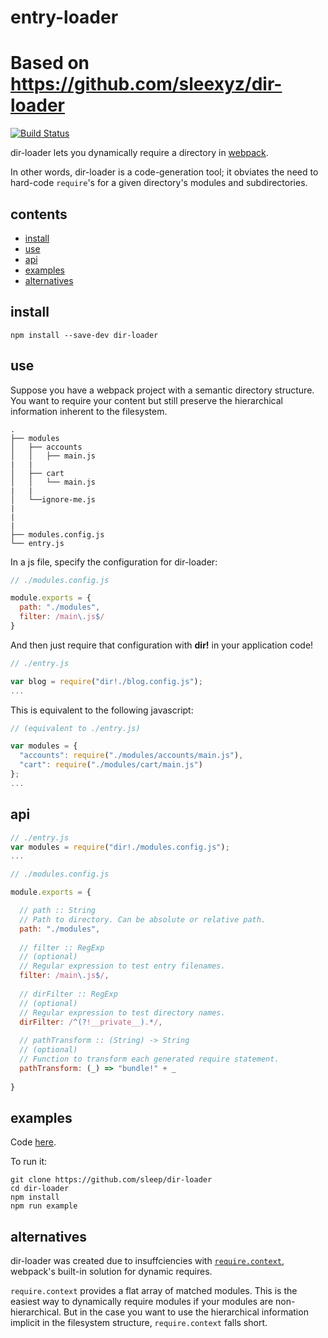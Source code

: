 # entry-loader

Based on https://github.com/sleexyz/dir-loader
========================

[![Build Status](https://travis-ci.org/sleep/dir-loader.svg)](https://travis-ci.org/sleep/dir-loader)

dir-loader lets you dynamically require a directory in [webpack](http://webpack.github.io).

In other words, dir-loader is a code-generation tool; it obviates the need to hard-code `require`'s for a given directory's modules and subdirectories.


## contents
- [install](#install)
- [use](#use)
- [api](#api)
- [examples](#examples)
- [alternatives](#alternatives)


## install
```
npm install --save-dev dir-loader
```

## use
Suppose you have a webpack project with a semantic directory structure. You want to require your content but still preserve the hierarchical information inherent to the filesystem.
```
.
├── modules
│   ├── accounts
│   │   ├── main.js
|   |
│   ├── cart
│   │   └── main.js
|   |
│   └──ignore-me.js
|
|
|
├── modules.config.js
└── entry.js
```

In a js file, specify the configuration for dir-loader:
```js
// ./modules.config.js

module.exports = {
  path: "./modules",
  filter: /main\.js$/
}
```

And then just require that configuration with **dir!** in your application code!
```js
// ./entry.js

var blog = require("dir!./blog.config.js");
...
```

This is equivalent to the following javascript:
```js
// (equivalent to ./entry.js)

var modules = {
  "accounts": require("./modules/accounts/main.js"),
  "cart": require("./modules/cart/main.js")
};
...
```






## api
```js
// ./entry.js
var modules = require("dir!./modules.config.js");
...
```

```js
// ./modules.config.js

module.exports = {

  // path :: String
  // Path to directory. Can be absolute or relative path.
  path: "./modules",
  
  // filter :: RegExp
  // (optional)
  // Regular expression to test entry filenames.
  filter: /main\.js$/,
  
  // dirFilter :: RegExp
  // (optional)
  // Regular expression to test directory names.
  dirFilter: /^(?!__private__).*/,
  
  // pathTransform :: (String) -> String
  // (optional)
  // Function to transform each generated require statement.
  pathTransform: (_) => "bundle!" + _
  
}
```

## examples
Code [here](https://github.com/sleep/dir-loader/tree/master/example).

To run it:
```shell
git clone https://github.com/sleep/dir-loader
cd dir-loader
npm install
npm run example
```

## alternatives
dir-loader was created due to insuffciencies with [`require.context`](http://webpack.github.io/docs/context.html#require-context),
webpack's built-in solution for dynamic requires.

`require.context` provides a flat array of matched modules. This is the easiest way to dynamically require modules if your modules are non-hierarchical. But in the case you want to use the hierarchical information implicit in the filesystem structure, `require.context` falls short.

